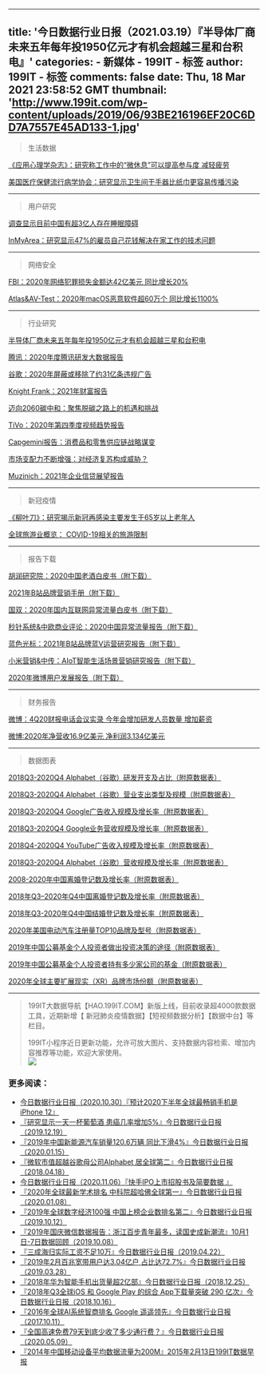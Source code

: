 
---
title: '今日数据行业日报（2021.03.19）『半导体厂商未来五年每年投1950亿元才有机会超越三星和台积电』'
categories: 
    - 新媒体
    - 199IT - 标签
author: 199IT - 标签
comments: false
date: Thu, 18 Mar 2021 23:58:52 GMT
thumbnail: 'http://www.199it.com/wp-content/uploads/2019/06/93BE216196EF20C6DD7A7557E45AD133-1.jpg'
---

<div>   
<blockquote><p>生活数据</p></blockquote>
<p><a href="http://www.199it.com/archives/1218746.html">《应用心理学杂志》：研究称工作中的“微休息”可以提高参与度 减轻疲劳</a></p>
<p><a href="http://www.199it.com/archives/1218739.html">美国医疗保健流行病学协会：研究显示卫生间干手器比纸巾更容易传播污染</a></p>
<hr>
<blockquote><p>用户研究</p></blockquote>
<p><a href="http://www.199it.com/archives/1218714.html">调查显示目前中国有超3亿人存在睡眠障碍</a></p>
<p><a href="http://www.199it.com/archives/1218738.html">InMyArea：研究显示47%的雇员自己花钱解决在家工作的技术问题</a></p>
<hr>
<blockquote><p>网络安全</p></blockquote>
<p><a href="http://www.199it.com/archives/1218720.html">FBI：2020年网络犯罪损失金额达42亿美元 同比增长20%</a></p>
<p><a href="http://www.199it.com/archives/1218727.html">Atlas&AV-Test：2020年macOS恶意软件超60万个 同比增长1100%</a></p>
<hr>
<blockquote><p>行业研究</p></blockquote>
<p><a href="http://www.199it.com/archives/1218728.html">半导体厂商未来五年每年投1950亿元才有机会超越三星和台积电</a></p>
<p><a href="http://www.199it.com/archives/1218719.html">腾讯：2020年度腾讯研发大数据报告</a></p>
<p><a href="http://www.199it.com/archives/1218713.html">谷歌：2020年屏蔽或移除了约31亿条违规广告</a></p>
<p><a href="http://www.199it.com/archives/1216822.html">Knight Frank：2021年财富报告</a></p>
<p><a href="http://www.199it.com/archives/1218752.html">迈向2060碳中和：聚焦脱碳之路上的机遇和挑战</a></p>
<p><a href="http://www.199it.com/archives/1213826.html">TiVo：2020年第四季度视频趋势报告</a></p>
<p><a href="http://www.199it.com/archives/1218792.html">Capgemini报告：消费品和零售供应链战略谋变</a></p>
<p><a href="http://www.199it.com/archives/1218838.html">市场支配力不断增强：对经济复苏构成威胁？</a></p>
<p><a href="http://www.199it.com/archives/1218712.html">Muzinich：2021年企业信贷展望报告</a></p>
<hr>
<blockquote><p>新冠疫情</p></blockquote>
<p><a href="http://www.199it.com/archives/1218874.html">《柳叶刀》：研究揭示新冠再感染主要发生于65岁以上老年人</a></p>
<p><a href="http://www.199it.com/archives/1216912.html">全球旅游业概览： COVID-19相关的旅游限制</a></p>
<hr>
<blockquote><p>报告下载</p></blockquote>
<p><a href="http://www.199it.com/archives/1218578.html">胡润研究院：2020中国老酒白皮书（附下载）</a></p>
<p><a href="http://www.199it.com/archives/1218918.html">2021年B站品牌营销手册（附下载）</a></p>
<p><a href="http://www.199it.com/archives/1218961.html">国双：2020年国内互联网异常流量白皮书（附下载）</a></p>
<p><a href="http://www.199it.com/archives/1218964.html">秒针系统&中欧商业评论：2020中国异常流量报告（附下载）</a></p>
<p><a href="http://www.199it.com/archives/1217677.html">蓝色光标：2021年B站品牌蓝V运营研究报告（附下载）</a></p>
<p><a href="http://www.199it.com/archives/1212940.html">小米营销&中传：AIoT智能生活场景营销研究报告（附下载）</a></p>
<p><a href="http://www.199it.com/archives/1217783.html">2020年微博用户发展报告（附下载）</a></p>
<hr>
<blockquote><p>财务报告</p></blockquote>
<p><a href="http://www.199it.com/archives/1219095.html">微博：4Q20财报电话会议实录 今年会增加研发人员数量 增加薪资</a></p>
<p><a href="http://www.199it.com/archives/1219092.html">微博:2020年净营收16.9亿美元 净利润3.134亿美元</a></p>
<hr>
<blockquote><p>数据图表</p></blockquote>
<p><a href="http://www.199it.com/archives/1218703.html">2018Q3-2020Q4 Alphabet（谷歌）研发开支及占比（附原数据表） </a></p>
<p><a href="http://www.199it.com/archives/1218700.html">2018Q3-2020Q4 Alphabet（谷歌）营业支出类型及规模（附原数据表） </a></p>
<p><a href="http://www.199it.com/archives/1218695.html">2018Q3-2020Q4 Google广告收入规模及增长率（附原数据表） </a></p>
<p><a href="http://www.199it.com/archives/1218690.html">2018Q3-2020Q4 Google业务营收规模及增长率（附原数据表） </a></p>
<p><a href="http://www.199it.com/archives/1218687.html">2018Q4-2020Q4 YouTube广告收入规模及增长率（附原数据表） </a></p>
<p><a href="http://www.199it.com/archives/1218680.html">2018Q3-2020Q4 Alphabet（谷歌）营收规模及增长率（附原数据表） </a></p>
<p><a href="http://www.199it.com/archives/1218677.html">2008-2020年中国离婚登记数及增长率（附原数据表） </a></p>
<p><a href="http://www.199it.com/archives/1218674.html">2018年Q3–2020年Q4中国离婚登记数及增长率（附原数据表） </a></p>
<p><a href="http://www.199it.com/archives/1218671.html">2018年Q3-2020年Q4中国结婚登记数及增长率（附原数据表） </a></p>
<p><a href="http://www.199it.com/archives/1218668.html">2020年美国电动汽车注册量TOP10品牌及型号（附原数据表） </a></p>
<p><a href="http://www.199it.com/archives/1218662.html">2019年中国公募基金个人投资者做出投资决策的途径（附原数据表） </a></p>
<p><a href="http://www.199it.com/archives/1218659.html">2019年中国公募基金个人投资者持有多少家公司的基金（附原数据表） </a></p>
<p><a href="http://www.199it.com/archives/1218665.html">2020年全球主要扩展现实（XR）品牌市场份额（附原数据表） </a></p>
<hr>
<blockquote><p>199IT大数据导航【HAO.199IT.COM】新版上线，目前收录超4000款数据工具，近期新增【 新冠肺炎疫情数据】【短视频数据分析】【数据中台】等栏目。</p>
<p>199IT小程序近日更新功能，允许可放大图片、支持数据内容检索、增加内容推荐等功能，欢迎大家使用。<br>
<img src="http://www.199it.com/wp-content/uploads/2019/06/93BE216196EF20C6DD7A7557E45AD133-1.jpg" referrerpolicy="no-referrer"></p></blockquote>

<div class="wp_rp_wrap  wp_rp_plain" id="wp_rp_first"><div class="wp_rp_content"><h3 class="related_post_title">更多阅读：</h3><ul class="related_post wp_rp"><li data-position="0" data-poid="in-1144369" data-post-type="none"><a href="http://www.199it.com/archives/1144369.html" class="wp_rp_title">今日数据行业日报（2020.10.30）『预计2020下半年全球最畅销手机是iPhone 12』</a></li><li data-position="1" data-poid="in-983546" data-post-type="none"><a href="http://www.199it.com/archives/983546.html" class="wp_rp_title">『研究显示一天一杯葡萄酒 患癌几率增加5%』今日数据行业日报（2019.12.19）</a></li><li data-position="2" data-poid="in-998336" data-post-type="none"><a href="http://www.199it.com/archives/998336.html" class="wp_rp_title">『2019年中国新能源汽车销量120.6万辆 同比下滑4%』今日数据行业日报（2020.01.15）</a></li><li data-position="3" data-poid="in-712524" data-post-type="none"><a href="http://www.199it.com/archives/712524.html" class="wp_rp_title">『微软市值超越谷歌母公司Alphabet 居全球第二』今日数据行业日报（2018.04.18）</a></li><li data-position="4" data-poid="in-1147970" data-post-type="none"><a href="http://www.199it.com/archives/1147970.html" class="wp_rp_title">今日数据行业日报（2020.11.06）『快手IPO上市招股书及简要数据 ​​​​』</a></li><li data-position="5" data-poid="in-995072" data-post-type="none"><a href="http://www.199it.com/archives/995072.html" class="wp_rp_title">『2020年全球最新学术排名 中科院超哈佛全球第一』今日数据行业日报（2020.01.08）</a></li><li data-position="6" data-poid="in-949086" data-post-type="none"><a href="http://www.199it.com/archives/949086.html" class="wp_rp_title">『2019年全球数字经济100强 中国上榜企业数排名第二』今日数据行业日报（2019.10.12）</a></li><li data-position="7" data-poid="in-946261" data-post-type="none"><a href="http://www.199it.com/archives/946261.html" class="wp_rp_title">『2019年国庆微信数据报告：浙江百步青年最多，读国史成新潮流』10月1日-7日数据回顾（2019.10.08）</a></li><li data-position="8" data-poid="in-864322" data-post-type="none"><a href="http://www.199it.com/archives/864322.html" class="wp_rp_title">『三成海归实际工资不足10万』今日数据行业日报（2019.04.22）</a></li><li data-position="9" data-poid="in-852086" data-post-type="none"><a href="http://www.199it.com/archives/852086.html" class="wp_rp_title">『2019年2月百兆宽带用户达3.04亿户 占比达72.7%』今日数据行业日报（2019.03.28）</a></li><li data-position="10" data-poid="in-812512" data-post-type="none"><a href="http://www.199it.com/archives/812512.html" class="wp_rp_title">『2018年华为智能手机出货量超2亿部』今日数据行业日报（2018.12.25）</a></li><li data-position="11" data-poid="in-783676" data-post-type="none"><a href="http://www.199it.com/archives/783676.html" class="wp_rp_title">『2018年Q3全球iOS 和 Google Play 的综合 App下载量突破 290 亿次』今日数据行业日报（2018.10.16）</a></li><li data-position="12" data-poid="in-641652" data-post-type="none"><a href="http://www.199it.com/archives/641652.html" class="wp_rp_title">『2016年全球AI系统智商排名 Google 遥遥领先』今日数据行业日报（2017.10.11）</a></li><li data-position="13" data-poid="in-1045476" data-post-type="none"><a href="http://www.199it.com/archives/1045476.html" class="wp_rp_title">『全国高速免费79天到底少收了多少通行费？』今日数据行业日报（2020.05.09）</a></li><li data-position="14" data-poid="in-329086" data-post-type="none"><a href="http://www.199it.com/archives/329086.html" class="wp_rp_title">『2014年中国移动设备平均数据流量为200M』2015年2月13日199IT数据早报</a></li></ul></div></div>


<p style="text-align: center;">

<!-- 文章页320*100广告 -->
<ins class="adsbygoogle" style="display:inline-block;width:320px;height:100px" data-ad-client="ca-pub-9891438663259768" data-ad-slot="2869083691"></ins>

</p>
                          
</div>
            